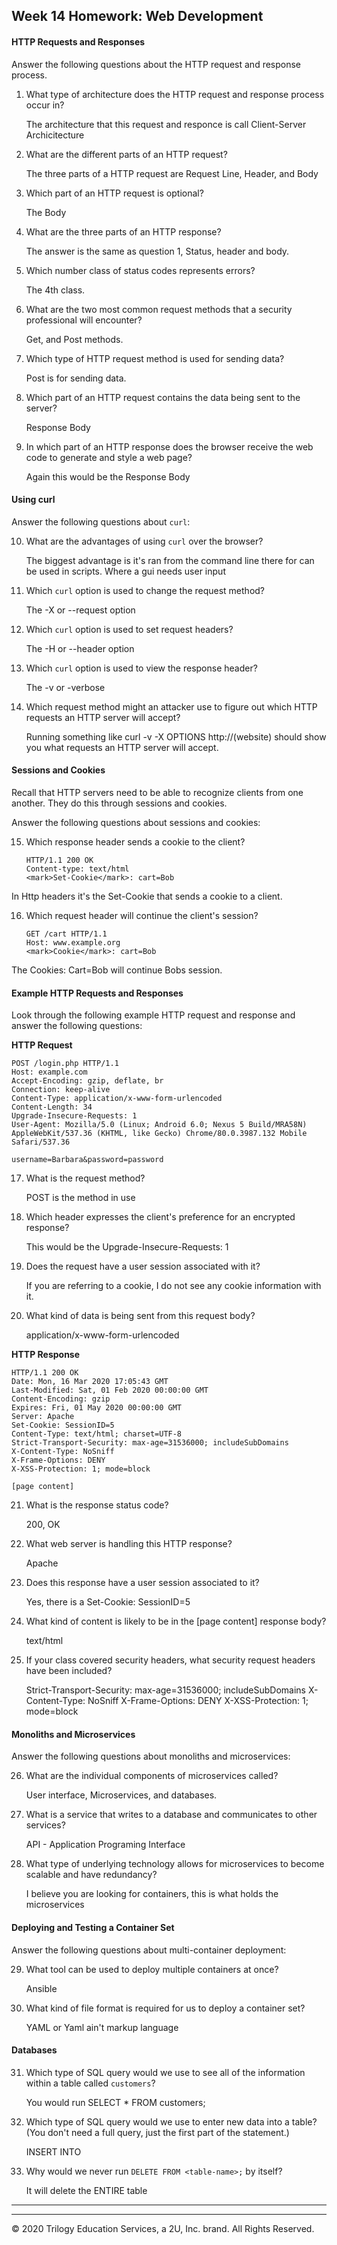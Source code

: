 ## Week 14 Homework: Web Development



#### HTTP Requests and Responses

Answer the following questions about the HTTP request and response process.

1. What type of architecture does the HTTP request and response process occur in? 

    The architecture that this request and responce is call Client-Server Archicitecture


2. What are the different parts of an HTTP request?

    The three parts of a HTTP request are Request Line, Header, and Body


3. Which part of an HTTP request is optional? 

    The Body


4. What are the three parts of an HTTP response? 

    The answer is the same as question 1, Status, header and body. 


5. Which number class of status codes represents errors? 

    The 4th class. 


6. What are the two most common request methods that a security professional will encounter?

    Get, and Post methods. 


7. Which type of HTTP request method is used for sending data? 

    Post is for sending data. 


8. Which part of an HTTP request contains the data being sent to the server?

   Response Body


9. In which part of an HTTP response does the browser receive the web code to generate and style a web page?
    
   Again this would be the Response Body

#### Using curl

Answer the following questions about `curl`:

10. What are the advantages of using `curl` over the browser? 
    
    The biggest advantage is it's ran from the command line there for can be used in scripts. Where a gui needs user input

11. Which `curl` option is used to change the request method?
    
    The -X or --request option


12. Which `curl` option is used to set request headers?
    
    The -H or --header option


13. Which `curl` option is used to view the response header?
    
    The -v or -verbose


14. Which request method might an attacker use to figure out which HTTP requests an HTTP server will accept?
    
    Running something like curl -v -X OPTIONS http://(website) should show you what requests an HTTP server will accept. 


#### Sessions and Cookies

Recall that HTTP servers need to be able to recognize clients from one another. They do this through sessions and cookies.

Answer the following questions about sessions and cookies:

15. Which response header sends a cookie to the client?

    ```HTTP
    HTTP/1.1 200 OK
    Content-type: text/html
    <mark>Set-Cookie</mark>: cart=Bob
    ```

In Http headers it's the Set-Cookie that sends a cookie to a client. 


16. Which request header will continue the client's session?

    ```HTTP
    GET /cart HTTP/1.1
    Host: www.example.org
    <mark>Cookie</mark>: cart=Bob
    ```
The Cookies: Cart=Bob will continue Bobs session. 


#### Example HTTP Requests and Responses

Look through the following example HTTP request and response and answer the following questions:

**HTTP Request**

```HTTP
POST /login.php HTTP/1.1
Host: example.com
Accept-Encoding: gzip, deflate, br
Connection: keep-alive
Content-Type: application/x-www-form-urlencoded
Content-Length: 34
Upgrade-Insecure-Requests: 1
User-Agent: Mozilla/5.0 (Linux; Android 6.0; Nexus 5 Build/MRA58N) AppleWebKit/537.36 (KHTML, like Gecko) Chrome/80.0.3987.132 Mobile Safari/537.36

username=Barbara&password=password
```

17. What is the request method?
    
    POST is the method in use


18. Which header expresses the client's preference for an encrypted response?
    
    This would be the Upgrade-Insecure-Requests: 1


19. Does the request have a user session associated with it?
    
    If you are referring to a cookie, I do not see any cookie information with it. 


20. What kind of data is being sent from this request body?
    
    application/x-www-form-urlencoded


**HTTP Response**

```HTTP
HTTP/1.1 200 OK
Date: Mon, 16 Mar 2020 17:05:43 GMT
Last-Modified: Sat, 01 Feb 2020 00:00:00 GMT
Content-Encoding: gzip
Expires: Fri, 01 May 2020 00:00:00 GMT
Server: Apache
Set-Cookie: SessionID=5
Content-Type: text/html; charset=UTF-8
Strict-Transport-Security: max-age=31536000; includeSubDomains
X-Content-Type: NoSniff
X-Frame-Options: DENY
X-XSS-Protection: 1; mode=block

[page content]
```

21. What is the response status code? 
    
    200, OK


22. What web server is handling this HTTP response?
    
    Apache


23. Does this response have a user session associated to it?
    
    Yes, there is a Set-Cookie: SessionID=5


24. What kind of content is likely to be in the [page content] response body?
    
    text/html


25. If your class covered security headers, what security request headers have been included?
    
    Strict-Transport-Security: max-age=31536000; includeSubDomains
    X-Content-Type: NoSniff
    X-Frame-Options: DENY
    X-XSS-Protection: 1; mode=block


#### Monoliths and Microservices

Answer the following questions about monoliths and microservices:

26. What are the individual components of microservices called?
    
    User interface, Microservices, and databases. 


27. What is a service that writes to a database and communicates to other services?
    
    API - Application Programing Interface


28. What type of underlying technology allows for microservices to become scalable and have redundancy?
        
    I believe you are looking for containers, this is what holds the microservices


#### Deploying and Testing a Container Set

Answer the following questions about multi-container deployment:

29. What tool can be used to deploy multiple containers at once?
    
    Ansible



30. What kind of file format is required for us to deploy a container set?
    
    YAML or Yaml ain't markup language



#### Databases

31. Which type of SQL query would we use to see all of the information within a table called `customers`?
    
    You would run SELECT * FROM customers;


32. Which type of SQL query would we use to enter new data into a table? (You don't need a full query, just the first part of the statement.)
    
    INSERT INTO


33. Why would we never run `DELETE FROM <table-name>;` by itself?
    
    It will delete the ENTIRE table


---


---
© 2020 Trilogy Education Services, a 2U, Inc. brand. All Rights Reserved.  
